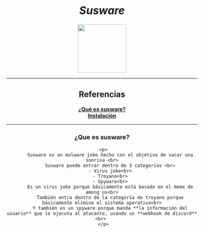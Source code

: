 <h1 align="center"><i>Susware</i></h1>

<p align="center" >
     <img src="https://thumbs.gfycat.com/ClutteredWealthyGoitered-max-1mb.gif" width=128>
</p>

-----

<div align="center">
     <h2>
          Referencias
     </h2>
     <b><a href="">¿Qué es susware?</a></b><br>
     <b><a href="">Instalación</a></b><br>
     
     
</div>

-----

<div align="center">
     <h3> ¿Que es susware?</h3>  

     <p>
          Susware es un malware joke hecho con el objetivo de sacar una sonrisa <br>
          Susware puede entrar dentro de 3 categorías <br>
          - Virus joke<br>
          - Troyano<br>
          - Spyware<br>
          Es un virus joke porque básicamente está basado en el meme de among us<br>
          También entra dentro de la categoría de troyano porque básicamente elimina el sistema operativo<br>
          Y también es un spyware porque manda **la información del usuario** que lo ejecuta al atacante, usando un **webhook de discord** <br> 
     </p>

</div>


